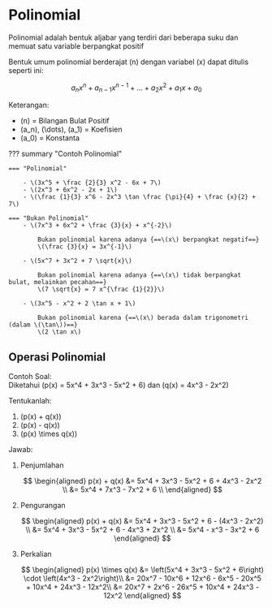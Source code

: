 # Polinomial

Polinomial adalah bentuk aljabar yang terdiri dari beberapa suku dan memuat satu variable berpangkat positif

Bentuk umum polinomial berderajat \(n\) dengan variabel \(x\) dapat ditulis seperti ini:

$$
a_n x^n + a_{n-1} x^{n-1} + \dots + a_2 x^2 + a_1 x + a_0
$$

Keterangan:  
- \(n\) = Bilangan Bulat Positif  
- \(a_n\), \(\dots\), \(a_1\) = Koefisien  
- \(a_0\) = Konstanta

??? summary "Contoh Polinomial"

    === "Polinomial"

        - \(3x^5 + \frac {2}{3} x^2 - 6x + 7\)
        - \(2x^3 + 6x^2 - 2x + 1\)
        - \(\frac {1}{3} x^6 - 2x^3 \tan \frac {\pi}{4} + \frac {x}{2} + 7\)

    === "Bukan Polinomial"
        - \(7x^3 + 6x^2 + \frac {3}{x} + x^{-2}\)
        
            Bukan polinomial karena adanya {==\(x\) berpangkat negatif==}  
            \(\frac {3}{x} = 3x^{-1}\) 

        - \(5x^7 + 3x^2 + 7 \sqrt{x}\)

            Bukan polinomial karena adanya {==\(x\) tidak berpangkat bulat, melainkan pecahan==}  
            \(7 \sqrt{x} = 7 x^{\frac {1}{2}}\)

        - \(3x^5 - x^2 + 2 \tan x + 1\)

            Bukan polinomial karena {==\(x\) berada dalam trigonometri (dalam \(\tan\))==}  
            \(2 \tan x\)

## Operasi Polinomial

Contoh Soal:  
Diketahui \(p(x) = 5x^4 + 3x^3 - 5x^2 + 6\) dan \(q(x) = 4x^3 - 2x^2\)

Tentukanlah:

1. \(p(x) + q(x)\)
2. \(p(x) - q(x)\)
3. \(p(x) \times q(x)\)

Jawab:

1. Penjumlahan

    $$
    \begin{aligned} 
        p(x) + q(x) &= 5x^4 + 3x^3 - 5x^2 + 6 + 4x^3 - 2x^2 \\
        &= 5x^4 + 7x^3 - 7x^2 + 6 \\
    \end{aligned}
    $$

2. Pengurangan

    $$
    \begin{aligned}
        p(x) + q(x) &= 5x^4 + 3x^3 - 5x^2 + 6 - (4x^3 - 2x^2) \\
        &= 5x^4 + 3x^3 - 5x^2 + 6 - 4x^3 + 2x^2 \\
        &= 5x^4 - x^3 - 3x^2 + 6
    \end{aligned}
    $$

3. Perkalian

    $$
    \begin{aligned}
        p(x) \times q(x) &= \left(5x^4 + 3x^3 - 5x^2 + 6\right) \cdot \left(4x^3 - 2x^2\right)\\
        &= 20x^7 - 10x^6 + 12x^6 - 6x^5 - 20x^5 + 10x^4 + 24x^3 - 12x^2\\
        &= 20x^7 + 2x^6 - 26x^5 + 10x^4 + 24x^3 - 12x^2
    \end{aligned}
    $$


